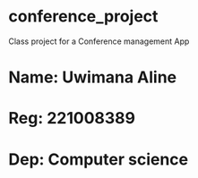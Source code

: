 # conference_project
Class project for a Conference management App
# Name: Uwimana Aline
# Reg: 221008389
# Dep: Computer science

